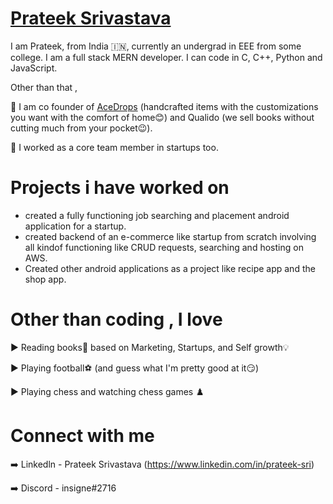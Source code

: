 # [Prateek Srivastava](https://github.com/Prateek-Srivastav)

I am Prateek, from India 🇮🇳, currently an undergrad in EEE from some college. I am a full stack MERN developer. I can code in C, C++, Python and JavaScript.

Other than that ,

📌 I am co founder of [AceDrops](https://acedrops.in) (handcrafted items with the customizations you want with the comfort of home😊) and Qualido (we sell books without cutting much from your pocket😉).

📌 I worked as a core team member in startups too.



# Projects i have worked on

- created a fully functioning job searching and placement android application for a startup.
- created backend of an e-commerce like startup from scratch involving all kindof functioning like CRUD requests, searching and hosting on AWS.
- Created other android applications as a project like recipe app and the shop app.


# Other than coding , I love

▶️ Reading books📖 based on Marketing, Startups, and Self growth💡

▶️ Playing football⚽ (and guess what I'm pretty good at it😏)

▶️ Playing chess and watching chess games ♟️

# Connect with me 

➡️ Linkedln - Prateek Srivastava (https://www.linkedin.com/in/prateek-sri)

➡️ Discord - insigne#2716 

